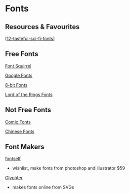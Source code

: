 # Fonts

## Resources & Favourites

[[12-tasteful-sci-fi-fonts]]

## Free Fonts

[Font Squirrel](https://www.fontsquirrel.com/)

[Google Fonts](https://fonts.google.com/)

[8-bit Fonts](https://www.zone38.net/font/)

[Lord of the Rings Fonts](https://www.thehutt.de/tolkien/fonts.html)

## Not Free Fonts

[Comic Fonts](https://blambot.com/)

[Chinese Fonts](https://www.makefont.com/index.html)

## Font Makers

[fontself](https://www.fontself.com/features)
- wishlist, make fonts from photoshop and illustrator $59

[Glyphter](https://glyphter.com/)
- makes fonts online from SVGs

[//begin]: # "Autogenerated link references for markdown compatibility"
[12-tasteful-sci-fi-fonts]: 12-tasteful-sci-fi-fonts "12 Tasteful Sci-fi Fonts"
[//end]: # "Autogenerated link references"